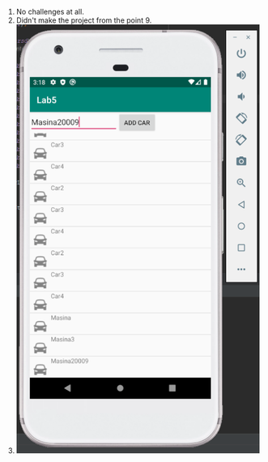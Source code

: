 1. No challenges at all.
2. Didn't make the project from the point 9. 
3. ![Application](Capture.png)